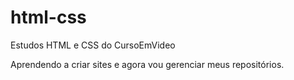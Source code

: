 # html-css
 Estudos HTML e CSS do CursoEmVideo

 Aprendendo a criar sites e agora vou gerenciar meus repositórios.
